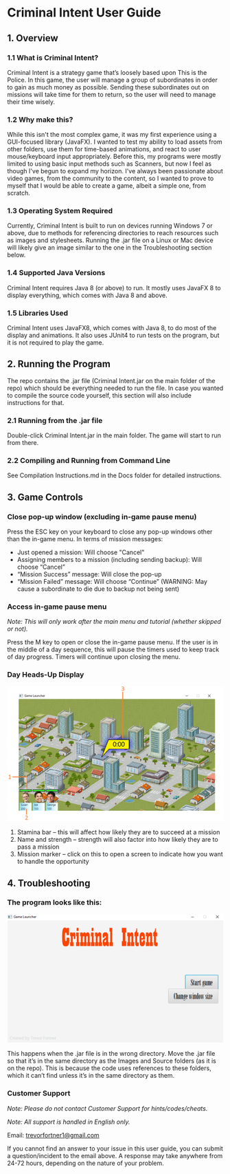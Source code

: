 # Criminal Intent User Guide
## 1.  Overview
### 1.1 What is Criminal Intent?
Criminal Intent is a strategy game that’s loosely based upon This is the Police.  In this game, the user will manage a group of subordinates in order to gain as much money as possible.  Sending these subordinates out on missions will take time for them to return, so the user will need to manage their time wisely.  
### 1.2 Why make this?
While this isn't the most complex game, it was my first experience using a GUI-focused library (JavaFX).  I wanted to test my ability to load assets from other folders, use them for time-based animations, and react to user mouse/keyboard input appropriately.  Before this, my programs were mostly limited to using basic input methods such as Scanners, but now I feel as though I've begun to expand my horizon.  I've always been passionate about video games, from the community to the content, so I wanted to prove to myself that I would be able to create a game, albeit a simple one, from scratch.
### 1.3 Operating System Required
Currently, Criminal Intent is built to run on devices running Windows 7 or above, due to methods for referencing directories to reach resources such as images and stylesheets. Running the .jar file on a Linux or Mac device will likely give an image similar to the one in the Troubleshooting section below.
### 1.4 Supported Java Versions
Criminal Intent requires Java 8 (or above) to run.  It mostly uses JavaFX 8 to display everything, which comes with Java 8 and above.
### 1.5 Libraries Used
Criminal Intent uses JavaFX8, which comes with Java 8, to do most of the display and animations.  It also uses JUnit4 to run tests on the program, but it is not required to play the game.

## 2. Running the Program
The repo contains the .jar file (Criminal Intent.jar on the main folder of the repo) which should be everything needed to run the file.  In case you wanted to compile the source code yourself, this section will also include instructions for that.
### 2.1 Running from the .jar file
Double-click Criminal Intent.jar in the main folder.  The game will start to run from there.
### 2.2 Compiling and Running from Command Line
See Compilation Instructions.md in the Docs folder for detailed instructions.

## 3. Game Controls
### Close pop-up window (excluding in-game pause menu)
Press the ESC key on your keyboard to close any pop-up windows other than the in-game menu.  In terms of mission messages:
-   Just opened a mission: Will choose "Cancel"
-	Assigning members to a mission (including sending backup): Will choose “Cancel”
-	“Mission Success” message: Will close the pop-up
-	“Mission Failed” message: Will choose “Continue” (WARNING: May cause a subordinate to die due to backup not being sent)
### Access in-game pause menu
_Note: This will only work after the main menu and tutorial (whether skipped or not)._

Press the M key to open or close the in-game pause menu.  If the user is in the middle of a day sequence, this will pause the timers used to keep track of day progress.  Timers will continue upon closing the menu.  
### Day Heads-Up Display
![Day HUD](/Docs/DayHUD.png?raw=true)
1.	Stamina bar – this will affect how likely they are to succeed at a mission
2.	Name and strength – strength will also factor into how likely they are to pass a mission
3.	Mission marker – click on this to open a screen to indicate how you want to handle the opportunity

## 4. Troubleshooting
### The program looks like this:
![Possible Error](/Docs/PossibleError.png?raw=true)

This happens when the .jar file is in the wrong directory.  Move the .jar file so that it’s in the same directory as the Images and Source folders (as it is on the repo).  This is because the code uses references to these folders, which it can’t find unless it’s in the same directory as them.
### Customer Support
_Note: Please do not contact Customer Support for hints/codes/cheats._ 

_Note: All support is handled in English only._ 

Email: trevorfortner1@gmail.com

If you cannot find an answer to your issue in this user guide, you can submit a question/incident to the email above.  A response may take anywhere from 24-72 hours, depending on the nature of your problem. 
